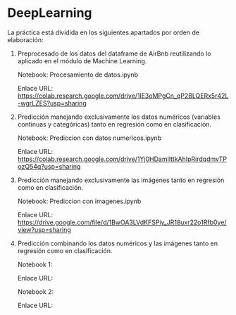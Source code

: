 # DeepLearning

La práctica está dividida en los siguientes apartados por orden de elaboración:


1. Preprocesado de los datos del dataframe de AirBnb reutilizando lo aplicado en el módulo de Machine Learning.

   Notebook: Procesamiento de datos.ipynb
   
   Enlace URL: https://colab.research.google.com/drive/1lE3oMPgCn_qP2BLQERx5r42L-wgrLZES?usp=sharing    

2. Predicción manejando exclusivamente los datos numéricos (variables continuas y categóricas) tanto en regresión como en clasificación.

   Notebook: Prediccion con datos numericos.ipynb 
   
   Enlace URL: https://colab.research.google.com/drive/1Yj0HDamIlttkAhIpRirdqdmvTPozQ54q?usp=sharing

3. Predicción manejando exclusivamente las imágenes tanto en regresión como en clasificación.
   
   Notebook: Prediccion con imagenes.ipynb
   
   Enlace URL: https://drive.google.com/file/d/1BwOA3LVdKFSPiy_JR18uxr22o1Rfb0ye/view?usp=sharing
   

4. Predicción combinando los datos numéricos y las imágenes tanto en regresión como en clasificación. 
   
   Notebook 1:
   
   Enlace URL:
   
   
   Notebook 2:
   
   Enlace URL:
